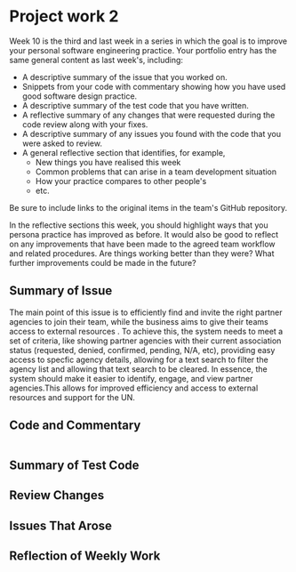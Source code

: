 # Project work 2

Week 10 is the third and last week in a series in which the goal is to improve your 
personal software engineering practice. Your portfolio entry has the same general content
as last week's, including:

* A descriptive summary of the issue that you worked on.
* Snippets from your code with commentary showing how you have used good software design 
  practice.
* A descriptive summary of the test code that you have written.
* A reflective summary of any changes that were requested during the code review along 
  with your fixes.
* A descriptive summary of any issues you found with the code that you were asked to review.
* A general reflective section that identifies, for example,
  * New things you have realised this week
  * Common problems that can arise in a team development situation
  * How your practice compares to other people's
  * etc.

Be sure to include links to the original items in the team's GitHub repository.

In the reflective sections this week, you should highlight ways that you persona practice
has improved as before. It would also be good to reflect on any improvements that have
been made to the agreed team workflow and related procedures. Are things working
better than they were? What further improvements could be made in the future?

## Summary of Issue 

The main point of this issue is to efficiently find and invite the right partner agencies to join their team, while the business aims to give their teams access to external resources . To achieve this, the system needs to meet a set of criteria, like showing partner agencies with their current association status (requested, denied, confirmed, pending, N/A, etc), providing easy access to specfic agency details, allowing for a text search to filter the agency list and allowing that text search to be cleared. In essence, the system should make it easier to identify, engage, and view partner agencies.This allows for improved efficiency and access to external resources and support for the UN.


## Code and Commentary 

```

```

## Summary of Test Code

## Review Changes 

## Issues That Arose

## Reflection of Weekly Work 
